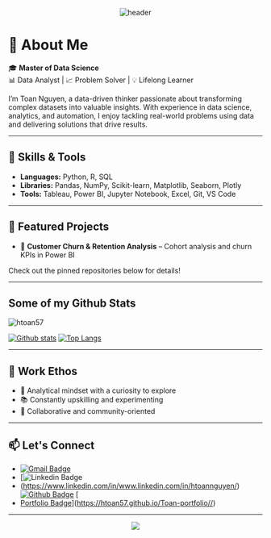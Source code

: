 <p align="center">
  <img src="https://capsule-render.vercel.app/api?type=waving&color=gradient&height=200&section=header&text=Hi,%20I'm%20Toan%20Nguyen!%20👋&fontSize=40&fontAlignY=40&desc=%20Data%20Scienctist%20|%20Data%20Analyst%20|%20Problem%20Solver&descAlign=70&descAlignY=60" alt="header" />
</p>

# 👋 About Me

🎓 **Master of Data Science**  
📊 Data Analyst | 📈 Problem Solver | 💡 Lifelong Learner

I’m Toan Nguyen, a data-driven thinker passionate about transforming complex datasets into valuable insights. With experience in data science, analytics, and automation, I enjoy tackling real-world problems using data and delivering solutions that drive results.

---

## 🔧 Skills & Tools

- **Languages:** Python, R, SQL  
- **Libraries:** Pandas, NumPy, Scikit-learn, Matplotlib, Seaborn, Plotly  
- **Tools:** Tableau, Power BI, Jupyter Notebook, Excel, Git, VS Code

---

## 📂 Featured Projects

- 🔄 **Customer Churn & Retention Analysis** – Cohort analysis and churn KPIs in Power BI  

Check out the pinned repositories below for details!

---

## Some of my Github Stats
<p align=left> <img src=https://komarev.com/ghpvc/?username=htoan57 alt=htoan57 /> </p>

[![Github stats](https://github-readme-stats.vercel.app/api?username=htoan57&show_icons=true&include_all_commits=true)](https://github.com/htoan57/github-readme-stats)
[![Top Langs](https://github-readme-stats.vercel.app/api/top-langs/?username=htoan57&layout=compact)](https://github.com/htoan57/github-readme-stats)

---

## 💼 Work Ethos

- 🧠 Analytical mindset with a curiosity to explore  
- 📚 Constantly upskilling and experimenting  
- 🤝 Collaborative and community-oriented  

---

## 📫 Let's Connect

- [![Gmail Badge](https://img.shields.io/badge/-htoan.nguyen57@gmail.com-c14438?style=flat&logo=Gmail&logoColor=white&link=mailto:htoan.nguyen57@gmail.com)](mailto:htoan.nguyen57@gmail.com)
- [![Linkedin Badge](https://img.shields.io/badge/-www.linkedin.com/in/htoannguyen-0072b1?style=flat&logo=Linkedin&logoColor=white&link=https://www.linkedin.com/in/www.linkedin.com/in/htoannguyen/)
- (https://www.linkedin.com/in/www.linkedin.com/in/htoannguyen/) [![Github Badge](https://img.shields.io/badge/-htoan57-grey?style=flat&logo=github&logoColor=white&link=https://github.com/htoan57/)](https://www.github.com/htoan57/) [
- [Portfolio Badge](https://img.shields.io/badge/portfolio-web-blue?style=flat&link=https://htoan57.github.io/Toan-portfolio//)](https://htoan57.github.io/Toan-portfolio//) 

---

<p align="center">
  <img src="https://capsule-render.vercel.app/api?type=waving&color=gradient&height=120&section=footer"/>
</p>
